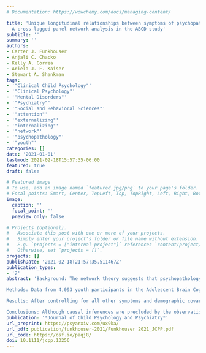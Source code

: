 ```yaml
---
# Documentation: https://wowchemy.com/docs/managing-content/

title: 'Unique longitudinal relationships between symptoms of psychopathology in youth:
  A cross-lagged panel network analysis in the ABCD study'
subtitle: ''
summary: ''
authors:
- Carter J. Funkhouser
- Anjali C. Chacko
- Kelly A. Correa
- Ariela J. E. Kaiser
- Stewart A. Shankman
tags:
- '"Clinical Child Psychology"'
- '"Clinical Psychology"'
- '"Mental Disorders"'
- '"Psychiatry"'
- '"Social and Behavioral Sciences"'
- '"attention"'
- '"externalizing"'
- '"internalizing"'
- '"network"'
- '"psychopathology"'
- '"youth"'
categories: []
date: '2021-01-01'
lastmod: 2021-02-18T15:57:35-06:00
featured: true
draft: false

# Featured image
# To use, add an image named `featured.jpg/png` to your page's folder.
# Focal points: Smart, Center, TopLeft, Top, TopRight, Left, Right, BottomLeft, Bottom, BottomRight.
image:
  caption: ''
  focal_point: ''
  preview_only: false

# Projects (optional).
#   Associate this post with one or more of your projects.
#   Simply enter your project's folder or file name without extension.
#   E.g. `projects = ["internal-project"]` references `content/project/deep-learning/index.md`.
#   Otherwise, set `projects = []`.
projects: []
publishDate: '2021-02-18T21:57:35.511467Z'
publication_types:
- '2'
abstract: 'Background: The network theory suggests that psychopathology may reflect causal relationships between individual symptoms. Several studies have examined cross-sectional relationships between individual symptoms in youth. However, these studies cannot address the directionality of the temporal relationships hypothesized by the network theory. Therefore, we estimated the longitudinal relationships between individual internalizing, externalizing, and attention symptoms in youth.

Methods: Data from 4,093 youth participants in the Adolescent Brain Cognitive Development (ABCD) study were used. Symptoms were assessed using the Brief Problem Monitor, which was administered at three time points spaced six months apart. Unique longitudinal relationships between symptoms at T1 and T2 were estimated using cross-lagged panel network modeling. Network replicability was assessed by comparing this network to an identically estimated replication network of symptoms at T2 predicting symptoms at T3.

Results: After controlling for all other symptoms and demographic covariates, depressed mood, inattention, and worry at T1 were most predictive of other symptoms at T2. In contrast, threats of violence and destructiveness at T2 were most prospectively predicted by other symptoms at T1. The reciprocal associations between depressed mood and worthlessness were among the strongest bivariate relationships in the network. Comparisons between the original network and the replication network (correlation between edge lists = .61; individual edge replicability = 64%-84%) suggested moderate replicability.

Conclusions: Although causal inferences are precluded by the observational design and methodological considerations, these findings demonstrate the directionality of relationships between individual symptoms in youth and highlight depressed mood, inattention, and worry as potential influencers of other symptoms.'
publication: '*Journal of Child Psychology and Psychiatry*'
url_preprint: https://psyarxiv.com/ux9ka/
url_pdf: publication/funkhouser-2021/Funkhouser 2021_JCPP.pdf
url_code: https://osf.io/paqj8/
doi: 10.1111/jcpp.13256
---
```


